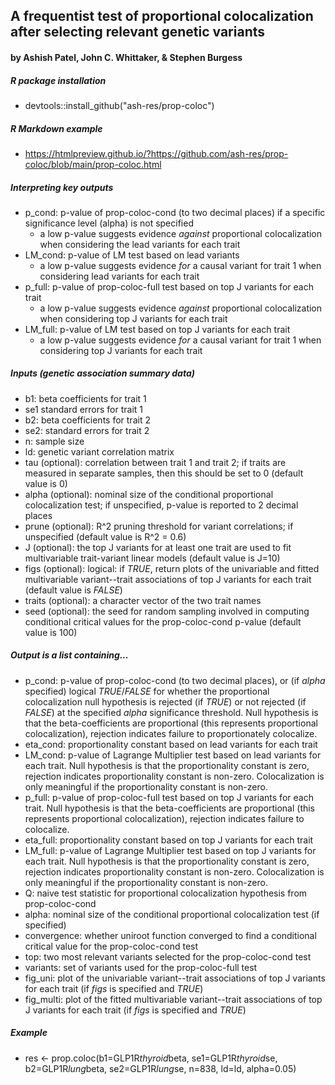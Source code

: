 ## A frequentist test of proportional colocalization after selecting relevant genetic variants ##
#### by Ashish Patel, John C. Whittaker, & Stephen Burgess #### 


##### R package installation
* devtools::install_github("ash-res/prop-coloc")

##### R Markdown example
* https://htmlpreview.github.io/?https://github.com/ash-res/prop-coloc/blob/main/prop-coloc.html

##### Interpreting key outputs
 * p_cond: p-value of prop-coloc-cond (to two decimal places) if a specific significance level (alpha) is not specified
     * a low p-value suggests evidence *against* proportional colocalization when considering the lead variants for each trait
 * LM_cond: p-value of LM test based on lead variants
     * a low p-value suggests evidence *for* a causal variant for trait 1 when considering lead variants for each trait
 * p_full: p-value of prop-coloc-full test based on top J variants for each trait
     * a low p-value suggests evidence *against* proportional colocalization when considering top J variants for each trait  
 * LM_full: p-value of LM test based on top J variants for each trait
     * a low p-value suggests evidence *for* a causal variant for trait 1 when considering top J variants for each trait

##### Inputs (genetic association summary data)
 * b1: beta coefficients for trait 1
 * se1 standard errors for trait 1
 * b2: beta coefficients for trait 2
 * se2: standard errors for trait 2
 * n: sample size
 * ld: genetic variant correlation matrix
 * tau (optional): correlation between trait 1 and trait 2; if traits are measured in separate samples, then this should be set to 0 (default value is 0)
 * alpha (optional): nominal size of the conditional proportional colocalization test; if unspecified, p-value is reported to 2 decimal places
 * prune (optional): R^2 pruning threshold for variant correlations; if unspecified (default value is R^2 = 0.6)
 * J (optional): the top J variants for at least one trait are used to fit multivariable trait-variant linear models (default value is J=10)
 * figs (optional): logical: if *TRUE*, return plots of the univariable and fitted multivariable variant--trait associations of top J variants for each trait (default value is *FALSE*)
 * traits (optional): a character vector of the two trait names
 * seed (optional): the seed for random sampling involved in computing conditional critical values for the prop-coloc-cond p-value (default value is 100)

##### Output is a list containing...
 * p_cond: p-value of prop-coloc-cond (to two decimal places), or (if *alpha* specified) logical *TRUE*/*FALSE* for whether the proportional colocalization null hypothesis is rejected (if *TRUE*) or not rejected (if *FALSE*) at the specified *alpha* significance threshold. Null hypothesis is that the beta-coefficients are proportional (this represents proportional colocalization), rejection indicates failure to proportionately colocalize.
 * eta_cond: proportionality constant based on lead variants for each trait
 * LM_cond: p-value of Lagrange Multiplier test based on lead variants for each trait. Null hypothesis is that the proportionality constant is zero, rejection indicates proportionality constant is non-zero. Colocalization is only meaningful if the proportionality constant is non-zero.
 * p_full: p-value of prop-coloc-full test based on top J variants for each trait. Null hypothesis is that the beta-coefficients are proportional (this represents proportional colocalization), rejection indicates failure to colocalize.
 * eta_full: proportionality constant based on top J variants for each trait
 * LM_full: p-value of Lagrange Multiplier test based on top J variants for each trait. Null hypothesis is that the proportionality constant is zero, rejection indicates proportionality constant is non-zero. Colocalization is only meaningful if the proportionality constant is non-zero.
 * Q: naive test statistic for proportional colocalization hypothesis from prop-coloc-cond
 * alpha: nominal size of the conditional proportional colocalization test (if specified)
 * convergence: whether uniroot function converged to find a conditional critical value for the prop-coloc-cond test
 * top: two most relevant variants selected for the prop-coloc-cond test
 * variants: set of variants used for the prop-coloc-full test
 * fig_uni: plot of the univariable variant--trait associations of top J variants for each trait (if *figs* is specified and *TRUE*)
 * fig_multi: plot of the fitted multivariable variant--trait associations of top J variants for each trait (if *figs* is specified and *TRUE*)

##### Example
 * res <- prop.coloc(b1=GLP1R$thyroid$beta, se1=GLP1R$thyroid$se, b2=GLP1R$lung$beta, se2=GLP1R$lung$se, n=838, ld=ld, alpha=0.05)
